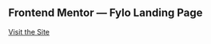 ## Frontend Mentor <span>&mdash;</span> Fylo Landing Page

[Visit the Site](https://cgutwin.github.io/frontendmentor/tree/v1.1/src/FyloLandingPage/index.html)
